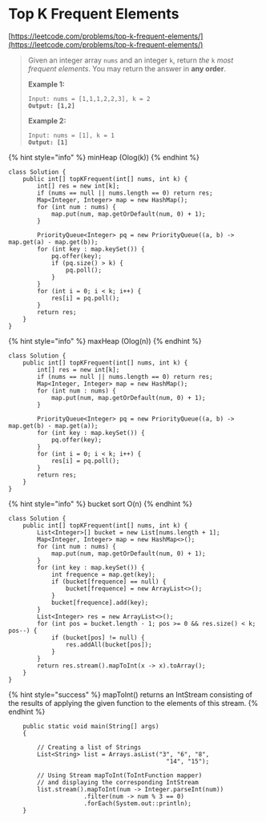 # Top K Frequent Elements

[https://leetcode.com/problems/top-k-frequent-elements/](https://leetcode.com/problems/top-k-frequent-elements/)

> Given an integer array `nums` and an integer `k`, return _the_ `k` _most frequent elements_. You may return the answer in **any order**.
>
> &#x20;
>
> **Example 1:**
>
> <pre><code>Input: nums = [1,1,1,2,2,3], k = 2
> <strong>Output: [1,2]</strong></code></pre>
>
> **Example 2:**
>
> <pre><code>Input: nums = [1], k = 1
> <strong>Output: [1]</strong></code></pre>

{% hint style="info" %}
minHeap  (Olog(k))
{% endhint %}

```
class Solution {
    public int[] topKFrequent(int[] nums, int k) {
        int[] res = new int[k];
        if (nums == null || nums.length == 0) return res;
        Map<Integer, Integer> map = new HashMap();
        for (int num : nums) {
            map.put(num, map.getOrDefault(num, 0) + 1);
        }
        
        PriorityQueue<Integer> pq = new PriorityQueue((a, b) -> map.get(a) - map.get(b));  
        for (int key : map.keySet()) {
            pq.offer(key);
            if (pq.size() > k) {
                pq.poll();
            }
        }
        for (int i = 0; i < k; i++) {
            res[i] = pq.poll();
        }
        return res;
    }
}
```

{% hint style="info" %}
maxHeap (Olog(n))
{% endhint %}

```
class Solution {
    public int[] topKFrequent(int[] nums, int k) {
        int[] res = new int[k];
        if (nums == null || nums.length == 0) return res;
        Map<Integer, Integer> map = new HashMap();
        for (int num : nums) {
            map.put(num, map.getOrDefault(num, 0) + 1);
        }
        
        PriorityQueue<Integer> pq = new PriorityQueue((a, b) -> map.get(b) - map.get(a));  
        for (int key : map.keySet()) {
            pq.offer(key);
        }
        for (int i = 0; i < k; i++) {
            res[i] = pq.poll();
        }
        return res;
    }
}
```

{% hint style="info" %}
bucket sort   O(n)
{% endhint %}

```
class Solution {
    public int[] topKFrequent(int[] nums, int k) {
        List<Integer>[] bucket = new List[nums.length + 1];
        Map<Integer, Integer> map = new HashMap<>();
        for (int num : nums) {
            map.put(num, map.getOrDefault(num, 0) + 1);
        }
        for (int key : map.keySet()) {
            int frequence = map.get(key);
            if (bucket[frequence] == null) {
                bucket[frequence] = new ArrayList<>();
            }
            bucket[frequence].add(key);
        }
        List<Integer> res = new ArrayList<>();
        for (int pos = bucket.length - 1; pos >= 0 && res.size() < k; pos--) {
            if (bucket[pos] != null) {
                res.addAll(bucket[pos]);
            }
        }
        return res.stream().mapToInt(x -> x).toArray();
    }
}
```

{% hint style="success" %}
mapToInt()  returns an IntStream consisting of the results of applying the given function to the elements of this stream.
{% endhint %}

```
    public static void main(String[] args)
    {
  
        // Creating a list of Strings
        List<String> list = Arrays.asList("3", "6", "8", 
                                            "14", "15");
  
        // Using Stream mapToInt(ToIntFunction mapper)
        // and displaying the corresponding IntStream
        list.stream().mapToInt(num -> Integer.parseInt(num))
                     .filter(num -> num % 3 == 0)
                     .forEach(System.out::println);
    }
```
